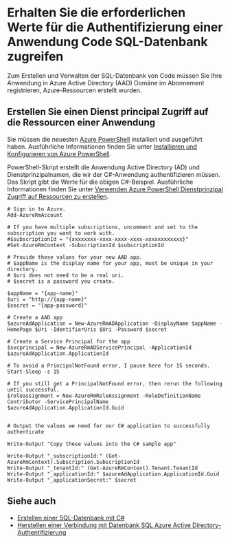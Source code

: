 <properties
   pageTitle="Erhalten Sie die erforderlichen Werte zur Authentifizierung einer Anwendung Zugriff von Code auf SQL Datenbank | Microsoft Azure"
   description="Erstellen Sie einen Dienstprinzipalnamen für Code SQL-Datenbank zugreifen."
   services="sql-database"
   documentationCenter=""
   authors="stevestein"
   manager="jhubbard"
   editor=""
   tags=""/>

<tags
   ms.service="sql-database"
   ms.devlang="na"
   ms.topic="article"
   ms.tgt_pltfrm="na"
   ms.workload="data-management"
   ms.date="09/30/2016"
   ms.author="sstein"/>

# <a name="get-the-required-values-for-authenticating-an-application-to-access-sql-database-from-code"></a>Erhalten Sie die erforderlichen Werte für die Authentifizierung einer Anwendung Code SQL-Datenbank zugreifen

Zum Erstellen und Verwalten der SQL-Datenbank von Code müssen Sie Ihre Anwendung in Azure Active Directory (AAD) Domäne im Abonnement registrieren, Azure-Ressourcen erstellt wurden.

## <a name="create-a-service-principal-to-access-resources-from-an-application"></a>Erstellen Sie einen Dienst principal Zugriff auf die Ressourcen einer Anwendung

Sie müssen die neuesten [Azure PowerShell](https://msdn.microsoft.com/library/mt619274.aspx) installiert und ausgeführt haben. Ausführliche Informationen finden Sie unter [Installieren und Konfigurieren von Azure PowerShell](../powershell-install-configure.md).

PowerShell-Skript erstellt die Anwendung Active Directory (AD) und Dienstprinzipalnamen, die wir der C#-Anwendung authentifizieren müssen. Das Skript gibt die Werte für die obigen C#-Beispiel. Ausführliche Informationen finden Sie unter [Verwenden Azure PowerShell Dienstprinzipal Zugriff auf Ressourcen zu erstellen](../resource-group-authenticate-service-principal.md).

   
    # Sign in to Azure.
    Add-AzureRmAccount
    
    # If you have multiple subscriptions, uncomment and set to the subscription you want to work with.
    #$subscriptionId = "{xxxxxxxx-xxxx-xxxx-xxxx-xxxxxxxxxxxx}"
    #Set-AzureRmContext -SubscriptionId $subscriptionId
    
    # Provide these values for your new AAD app.
    # $appName is the display name for your app, must be unique in your directory.
    # $uri does not need to be a real uri.
    # $secret is a password you create.
    
    $appName = "{app-name}"
    $uri = "http://{app-name}"
    $secret = "{app-password}"
    
    # Create a AAD app
    $azureAdApplication = New-AzureRmADApplication -DisplayName $appName -HomePage $Uri -IdentifierUris $Uri -Password $secret
    
    # Create a Service Principal for the app
    $svcprincipal = New-AzureRmADServicePrincipal -ApplicationId $azureAdApplication.ApplicationId
    
    # To avoid a PrincipalNotFound error, I pause here for 15 seconds.
    Start-Sleep -s 15
    
    # If you still get a PrincipalNotFound error, then rerun the following until successful. 
    $roleassignment = New-AzureRmRoleAssignment -RoleDefinitionName Contributor -ServicePrincipalName $azureAdApplication.ApplicationId.Guid
    
    
    # Output the values we need for our C# application to successfully authenticate
    
    Write-Output "Copy these values into the C# sample app"
    
    Write-Output "_subscriptionId:" (Get-AzureRmContext).Subscription.SubscriptionId
    Write-Output "_tenantId:" (Get-AzureRmContext).Tenant.TenantId
    Write-Output "_applicationId:" $azureAdApplication.ApplicationId.Guid
    Write-Output "_applicationSecret:" $secret




## <a name="see-also"></a>Siehe auch

- [Erstellen einer SQL-Datenbank mit C#](sql-database-get-started-csharp.md)
- [Herstellen einer Verbindung mit Datenbank SQL Azure Active Directory-Authentifizierung](sql-database-aad-authentication.md)


